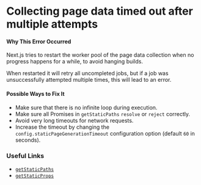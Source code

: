 # Collecting page data timed out after multiple attempts

#### Why This Error Occurred

Next.js tries to restart the worker pool of the page data collection when no progress happens for a while, to avoid hanging builds.

When restarted it will retry all uncompleted jobs, but if a job was unsuccessfully attempted multiple times, this will lead to an error.

#### Possible Ways to Fix It

- Make sure that there is no infinite loop during execution.
- Make sure all Promises in `getStaticPaths` `resolve` or `reject` correctly.
- Avoid very long timeouts for network requests.
- Increase the timeout by changing the `config.staticPageGenerationTimeout` configuration option (default `60` in seconds).

### Useful Links

- [`getStaticPaths`](https://nextjs.org/docs/basic-features/data-fetching/get-static-paths)
- [`getStaticProps`](https://nextjs.org/docs/basic-features/data-fetching/get-static-props)
